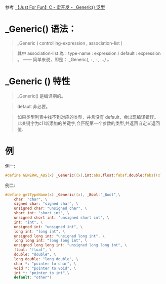 
参考
[【Just For Fun】C - 宏开发 - _Generic() 泛型](https://zhuanlan.zhihu.com/p/66029308)
# _Generic() 语法：

>_Generic ( controlling-expression , association-list ) 

>其中 association-list 為：type-name : expression / default : expression 。
>—— 简单来说，即是：
>_Generic(<var>, <type1> : <exp1>, <type2> : <exp2>, ...) 。

# _Generic () 特性

>_Generic() 是编译期的。

>default 非必要。

>如果类型列表中找不到对应的类型，并且没有 default，会出现编译错误。此关键字为c11新添加的关键字,会匹配第一个参数的类型,并返回自定义返回值.

# 例
 
例一:
```c
#define GENERAL_ABS(x) _Generic((x),int:abs,float:fabsf,double:fabs)(x)
```

例二:
```c
#define getTypeName(x) _Generic((x), _Bool:"_Bool",\
    char: "char", \
    signed char: "signed char", \
    unsigned char: "unsigned char", \
    short int: "short int", \
    unsigned short int: "unsigned short int", \
    int: "int", \
    unsigned int: "unsigned int", \
    long int: "long int", \
    unsigned long int: "unsigned long int", \
    long long int: "long long int", \
    unsigned long long int: "unsigned long long int", \
    float: "float", \
    double: "double", \
    long double: "long double", \
    char *: "pointer to char", \
    void *: "pointer to void", \
    int *: "pointer to int",\
    default: "other")
```

